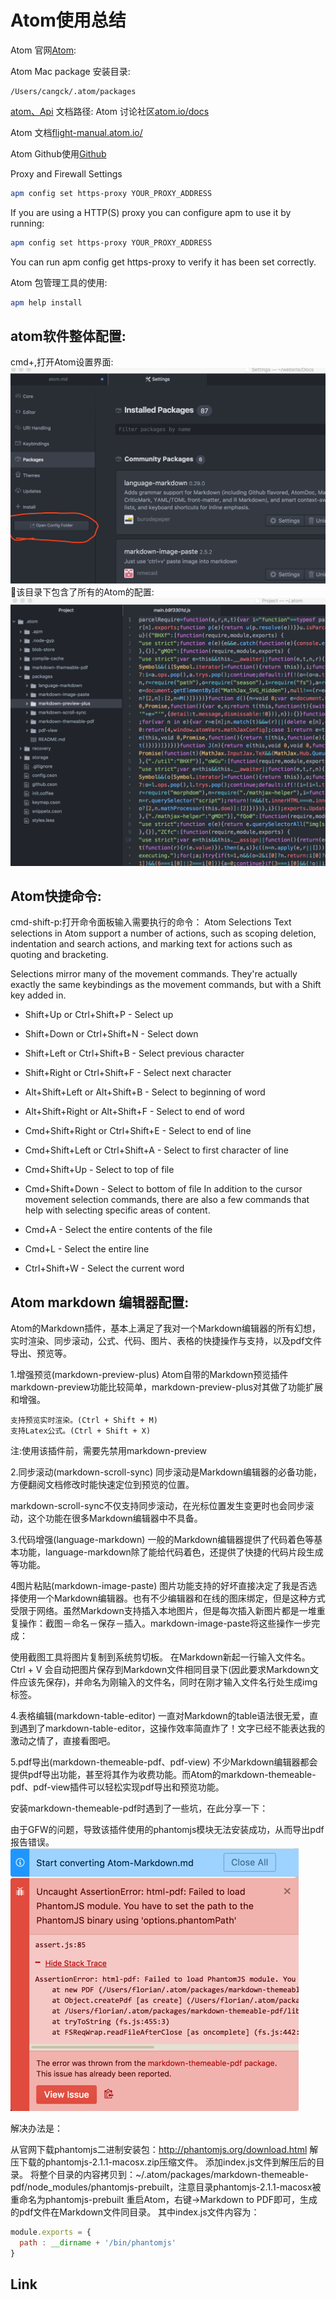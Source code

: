 # Atom使用总结
Atom 官网[Atom][1]:

Atom Mac package 安装目录:

```
/Users/cangck/.atom/packages
```
[atom、Api][2] 文档路径:
Atom 讨论社区[atom.io/docs][3]

Atom 文档[flight-manual.atom.io/][4]

Atom Github使用[Github][5]

Proxy and Firewall Settings
```sh
apm config set https-proxy YOUR_PROXY_ADDRESS
```

If you are using a HTTP(S) proxy you can configure apm to use it by running:
```sh
apm config set https-proxy YOUR_PROXY_ADDRESS
```
You can run apm config get https-proxy to verify it has been set correctly.

Atom 包管理工具的使用:
```sh
apm help install
```



## atom软件整体配置:
cmd+,打开Atom设置界面:
![config](../assets/images/atom/config.png)
该目录下包含了所有的Atom的配置:
![configdir](../assets/images/atom/configdir.png)

## Atom快捷命令:
cmd-shift-p:打开命令面板输入需要执行的命令：
Atom Selections
Text selections in Atom support a number of actions, such as scoping deletion, indentation and search actions, and marking text for actions such as quoting and bracketing.

Selections mirror many of the movement commands. They're actually exactly the same keybindings as the movement commands, but with a Shift key added in.

* Shift+Up or Ctrl+Shift+P - Select up
* Shift+Down or Ctrl+Shift+N - Select down
* Shift+Left or Ctrl+Shift+B - Select previous character
* Shift+Right or Ctrl+Shift+F - Select next character
* Alt+Shift+Left or Alt+Shift+B - Select to beginning of word
* Alt+Shift+Right or Alt+Shift+F - Select to end of word
* Cmd+Shift+Right or Ctrl+Shift+E - Select to end of line
* Cmd+Shift+Left or Ctrl+Shift+A - Select to first character of line
* Cmd+Shift+Up - Select to top of file
* Cmd+Shift+Down - Select to bottom of file
In addition to the cursor movement selection commands, there are also a few commands that help with selecting specific areas of content.

* Cmd+A - Select the entire contents of the file
* Cmd+L - Select the entire line
* Ctrl+Shift+W - Select the current word

## Atom markdown 编辑器配置:

Atom的Markdown插件，基本上满足了我对一个Markdown编辑器的所有幻想，实时渲染、同步滚动，公式、代码、图片、表格的快捷操作与支持，以及pdf文件导出、预览等。

1.增强预览(markdown-preview-plus)
Atom自带的Markdown预览插件markdown-preview功能比较简单，markdown-preview-plus对其做了功能扩展和增强。
```
支持预览实时渲染。(Ctrl + Shift + M)
支持Latex公式。(Ctrl + Shift + X)
```
注:使用该插件前，需要先禁用markdown-preview

2.同步滚动(markdown-scroll-sync)
同步滚动是Markdown编辑器的必备功能，方便翻阅文档修改时能快速定位到预览的位置。

markdown-scroll-sync不仅支持同步滚动，在光标位置发生变更时也会同步滚动，这个功能在很多Markdown编辑器中不具备。

3.代码增强(language-markdown)
一般的Markdown编辑器提供了代码着色等基本功能，language-markdown除了能给代码着色，还提供了快捷的代码片段生成等功能。

4图片粘贴(markdown-image-paste)
图片功能支持的好坏直接决定了我是否选择使用一个Markdown编辑器。也有不少编辑器和在线的图床绑定，但是这种方式受限于网络。虽然Markdown支持插入本地图片，但是每次插入新图片都是一堆重复操作：截图－命名－保存－插入。markdown-image-paste将这些操作一步完成：

使用截图工具将图片复制到系统剪切板。
在Markdown新起一行输入文件名。
Ctrl + V 会自动把图片保存到Markdown文件相同目录下(因此要求Markdown文件应该先保存)，并命名为刚输入的文件名，同时在刚才输入文件名行处生成img标签。

4.表格编辑(markdown-table-editor)
一直对Markdown的table语法很无爱，直到遇到了markdown-table-editor，这操作效率简直炸了！文字已经不能表达我的激动之情了，直接看图吧。

5.pdf导出(markdown-themeable-pdf、pdf-view)
不少Markdown编辑器都会提供pdf导出功能，甚至将其作为收费功能。而Atom的markdown-themeable-pdf、pdf-view插件可以轻松实现pdf导出和预览功能。

安装markdown-themeable-pdf时遇到了一些坑，在此分享一下：

由于GFW的问题，导致该插件使用的phantomjs模块无法安装成功，从而导出pdf报告错误。
![error](../assets/images/atom/error.png)

解决办法是：

从官网下载phantomjs二进制安装包：http://phantomjs.org/download.html
解压下载的phantomjs-2.1.1-macosx.zip压缩文件。
添加index.js文件到解压后的目录。
将整个目录的内容拷贝到：~/.atom/packages/markdown-themeable-pdf/node_modules/phantomjs-prebuilt，注意目录phantomjs-2.1.1-macosx被重命名为phantomjs-prebuilt
重启Atom，右键->Markdown to PDF即可，生成的pdf文件在Markdown文件同目录。
其中index.js文件内容为：
```javascript
module.exports = {
  path : __dirname + '/bin/phantomjs'
}
```
## Link



[1]:https://atom.io/
[2]:https://atom.io/docs
[3]:https://atom.io/docs
[4]:https://flight-manual.atom.io/
[5]:https://flight-manual.atom.io/using-atom/sections/github-package/

